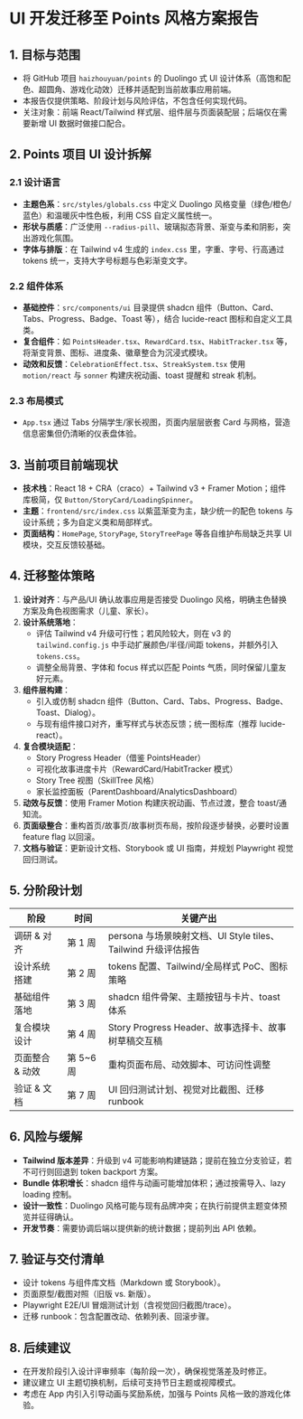 # UI 开发迁移至 Points 风格方案报告

## 1. 目标与范围
- 将 GitHub 项目 `haizhouyuan/points` 的 Duolingo 式 UI 设计体系（高饱和配色、超圆角、游戏化动效）迁移并适配到当前故事应用前端。
- 本报告仅提供策略、阶段计划与风险评估，不包含任何实现代码。
- 关注对象：前端 React/Tailwind 样式层、组件层与页面装配层；后端仅在需要新增 UI 数据时做接口配合。

## 2. Points 项目 UI 设计拆解
### 2.1 设计语言
- **主题色系**：`src/styles/globals.css` 中定义 Duolingo 风格变量（绿色/橙色/蓝色）和温暖灰中性色板，利用 CSS 自定义属性统一。
- **形状与质感**：广泛使用 `--radius-pill`、玻璃拟态背景、渐变与柔和阴影，突出游戏化氛围。
- **字体与排版**：在 Tailwind v4 生成的 `index.css` 里，字重、字号、行高通过 tokens 统一，支持大字号标题与色彩渐变文字。

### 2.2 组件体系
- **基础控件**：`src/components/ui` 目录提供 shadcn 组件（Button、Card、Tabs、Progress、Badge、Toast 等），结合 lucide-react 图标和自定义工具类。
- **复合组件**：如 `PointsHeader.tsx`、`RewardCard.tsx`、`HabitTracker.tsx` 等，将渐变背景、图标、进度条、徽章整合为沉浸式模块。
- **动效和反馈**：`CelebrationEffect.tsx`、`StreakSystem.tsx` 使用 `motion/react` 与 `sonner` 构建庆祝动画、toast 提醒和 streak 机制。

### 2.3 布局模式
- `App.tsx` 通过 Tabs 分隔学生/家长视图，页面内层层嵌套 Card 与网格，营造信息密集但仍清晰的仪表盘体验。

## 3. 当前项目前端现状
- **技术栈**：React 18 + CRA（craco）+ Tailwind v3 + Framer Motion；组件库极简，仅 `Button/StoryCard/LoadingSpinner`。
- **主题**：`frontend/src/index.css` 以紫蓝渐变为主，缺少统一的配色 tokens 与设计系统；多为自定义类和局部样式。
- **页面结构**：`HomePage`, `StoryPage`, `StoryTreePage` 等各自维护布局缺乏共享 UI 模块，交互反馈较基础。

## 4. 迁移整体策略
1. **设计对齐**：与产品/UI 确认故事应用是否接受 Duolingo 风格，明确主色替换方案及角色视图需求（儿童、家长）。
2. **设计系统落地**：
   - 评估 Tailwind v4 升级可行性；若风险较大，则在 v3 的 `tailwind.config.js` 中手动扩展颜色/半径/间距 tokens，并额外引入 `tokens.css`。
   - 调整全局背景、字体和 focus 样式以匹配 Points 气质，同时保留儿童友好元素。
3. **组件层构建**：
   - 引入或仿制 shadcn 组件（Button、Card、Tabs、Progress、Badge、Toast、Dialog）。
   - 与现有组件接口对齐，重写样式与状态反馈；统一图标库（推荐 lucide-react）。
4. **复合模块适配**：
   - Story Progress Header（借鉴 PointsHeader）
   - 可视化故事进度卡片（RewardCard/HabitTracker 模式）
   - Story Tree 视图（SkillTree 风格）
   - 家长监控面板（ParentDashboard/AnalyticsDashboard）
5. **动效与反馈**：使用 Framer Motion 构建庆祝动画、节点过渡，整合 toast/通知流。
6. **页面级整合**：重构首页/故事页/故事树页布局，按阶段逐步替换，必要时设置 feature flag 以回滚。
7. **文档与验证**：更新设计文档、Storybook 或 UI 指南，并规划 Playwright 视觉回归测试。

## 5. 分阶段计划
| 阶段 | 时间 | 关键产出 |
| --- | --- | --- |
| 调研 & 对齐 | 第 1 周 | persona 与场景映射文档、UI Style tiles、Tailwind 升级评估报告 |
| 设计系统搭建 | 第 2 周 | tokens 配置、Tailwind/全局样式 PoC、图标策略 |
| 基础组件落地 | 第 3 周 | shadcn 组件骨架、主题按钮与卡片、toast 体系 |
| 复合模块设计 | 第 4 周 | Story Progress Header、故事选择卡、故事树草稿交互稿 |
| 页面整合 & 动效 | 第 5~6 周 | 重构页面布局、动效脚本、可访问性调整 |
| 验证 & 文档 | 第 7 周 | UI 回归测试计划、视觉对比截图、迁移 runbook |

## 6. 风险与缓解
- **Tailwind 版本差异**：升级到 v4 可能影响构建链路；提前在独立分支验证，若不可行则回退到 token backport 方案。
- **Bundle 体积增长**：shadcn 组件与动画可能增加体积；通过按需导入、lazy loading 控制。
- **设计一致性**：Duolingo 风格可能与现有品牌冲突；在执行前提供主题变体预览并征得确认。
- **开发节奏**：需要协调后端以提供新的统计数据；提前列出 API 依赖。

## 7. 验证与交付清单
- 设计 tokens 与组件库文档（Markdown 或 Storybook）。
- 页面原型/截图对照（旧版 vs. 新版）。
- Playwright E2E/UI 冒烟测试计划（含视觉回归截图/trace）。
- 迁移 runbook：包含配置改动、依赖列表、回滚步骤。

## 8. 后续建议
- 在开发阶段引入设计评审频率（每阶段一次），确保视觉落差及时修正。
- 建议建立 UI 主题切换机制，后续可支持节日主题或视障模式。
- 考虑在 App 内引入引导动画与奖励系统，加强与 Points 风格一致的游戏化体验。

